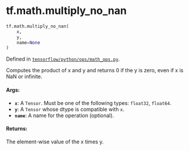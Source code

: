 <div itemscope itemtype="http://developers.google.com/ReferenceObject">
<meta itemprop="name" content="tf.math.multiply_no_nan" />
<meta itemprop="path" content="Stable" />
</div>

# tf.math.multiply_no_nan

``` python
tf.math.multiply_no_nan(
    x,
    y,
    name=None
)
```



Defined in [`tensorflow/python/ops/math_ops.py`](/code/stable/tensorflow/python/ops/math_ops.py).

Computes the product of x and y and returns 0 if the y is zero, even if x is NaN or infinite.

#### Args:

* <b>`x`</b>: A `Tensor`. Must be one of the following types: `float32`, `float64`.
* <b>`y`</b>: A `Tensor` whose dtype is compatible with `x`.
* <b>`name`</b>: A name for the operation (optional).


#### Returns:

The element-wise value of the x times y.
